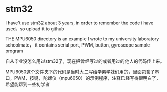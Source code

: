 # stm32
I have't use stm32 about 3 years, in order to remember the code i have used，so upload it to github

THE MPU6050 directory is an example I wrote to my university laboratory schoolmate， it contains serial port, PWM, button, gyroscope sample program

自从毕业没怎么用过stm32了，现在把曾经写过的或者用过的他人的代码传上来。

MPU6050这个文件夹下的代码是当时大二写给学弟学妹们用的，里面包含了串口，PWM，按键，陀螺仪（mpu6050）的示例程序，注释已经写得很明白了，希望能帮到一些初学者
